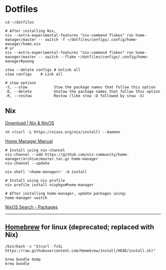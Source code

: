 # Dotfiles

```shell
cd ~/dotfiles

# After installing Nix,
nix --extra-experimental-features "nix-command flakes" run home-manager/master -- switch -f ~/dotfiles/configs/.config/home-manager/home.nix
# or
nix --extra-experimental-features "nix-command flakes" run home-manager/master -- switch --flake ~/dotfiles/configs/.config/home-manager#yeong

stow --delete configs # Unlink all
stow configs    # Link all
```

```shell
# stow options
-S, --stow            Stow the package names that follow this option
-D, --delete          Unstow the package names that follow this option
-R, --restow          Restow (like stow -D followed by stow -S)
```

## Nix

[Download | Nix & NixOS](https://nixos.org/download/)

```shell
sh <(curl -L https://nixos.org/nix/install) --daemon
```

[Home Manager Manual](https://nix-community.github.io/home-manager/index.xhtml)

```shell
# Install using nix-channel
nix-channel --add https://github.com/nix-community/home-manager/archive/master.tar.gz home-manager
nix-channel --update

nix-shell '<home-manager>' -A install

# Install using nix profile
nix profile install nixpkgs#home-manager

# After installing home-manager, update packages using:
home-manager switch
```

[NixOS Search - Packages](https://search.nixos.org/packages)

---

## [Homebrew](https://brew.sh/) for linux (deprecated; replaced with Nix)

```shell
/bin/bash -c "$(curl -fsSL https://raw.githubusercontent.com/Homebrew/install/HEAD/install.sh)"
```

```shell
brew bundle dump
brew bundle
```
